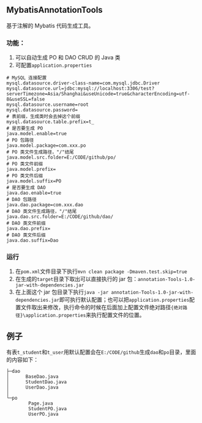 ## MybatisAnnotationTools
基于注解的 Mybatis 代码生成工具。
### 功能：
1. 可以自动生成 PO 和 DAO CRUD 的 Java 类
2. 可配置`application.properties`
```properties
# MySQL 连接配置
mysql.datasource.driver-class-name=com.mysql.jdbc.Driver
mysql.datasource.url=jdbc:mysql://localhost:3306/test?serverTimezone=Asia/Shanghai&useUnicode=true&characterEncoding=utf-8&useSSL=false
mysql.datasource.username=root
mysql.datasource.password=
# 表前缀，生成类时会去掉这个前缀
mysql.datasource.table.prefix=t_
# 是否要生成 PO
java.model.enable=true
# PO 包路径
java.model.package=com.xxx.po
# PO 类文件生成路径，"/"结尾
java.model.src.folder=E:/CODE/github/po/
# PO 类文件前缀
java.model.prefix=
# PO 类文件后缀
java.model.suffix=PO
# 是否要生成 DAO
java.dao.enable=true
# DAO 包路径
java.dao.package=com.xxx.dao
# DAO 类文件生成路径，"/"结尾
java.dao.src.folder=E:/CODE/github/dao/
# DAO 类文件前缀
java.dao.prefix=
# DAO 类文件后缀
java.dao.suffix=Dao
```
### 运行
1. 在`pom.xml`文件目录下执行`mvn clean package -Dmaven.test.skip=true`
2. 在生成的`target`目录下取出可以直接执行的 jar 包：`annotation-Tools-1.0-jar-with-dependencies.jar`
3. 在上面这个 jar 包目录下执行`java -jar annotation-Tools-1.0-jar-with-dependencies.jar`即可执行默认配置；也可以把`application.properties`配置文件取出来修改，执行命令的时候在后面加上配置文件绝对路径`{绝对路径}\application.properties`来执行配置文件的位置。

## 例子
有表`t_student`和`t_user`用默认配置会在`E:/CODE/github`生成`dao`和`po`目录，里面的内容如下：
```
├─dao
│      BaseDao.java
│      StudentDao.java
│      UserDao.java
│
└─po
        Page.java
        StudentPO.java
        UserPO.java
```